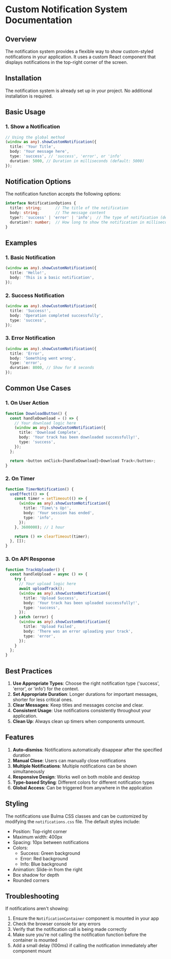 # Custom Notification System Documentation

## Overview
The notification system provides a flexible way to show custom-styled notifications in your application. It uses a custom React component that displays notifications in the top-right corner of the screen.

## Installation
The notification system is already set up in your project. No additional installation is required.

## Basic Usage

### 1. Show a Notification
```typescript
// Using the global method
(window as any).showCustomNotification({
  title: 'Your Title',
  body: 'Your message here',
  type: 'success', // 'success', 'error', or 'info'
  duration: 5000, // Duration in milliseconds (default: 5000)
});
```

## Notification Options

The notification function accepts the following options:

```typescript
interface NotificationOptions {
  title: string;      // The title of the notification
  body: string;       // The message content
  type?: 'success' | 'error' | 'info';  // The type of notification (default: 'info')
  duration?: number;  // How long to show the notification in milliseconds (default: 5000)
}
```

## Examples

### 1. Basic Notification
```typescript
(window as any).showCustomNotification({
  title: 'Hello!',
  body: 'This is a basic notification',
});
```

### 2. Success Notification
```typescript
(window as any).showCustomNotification({
  title: 'Success!',
  body: 'Operation completed successfully',
  type: 'success',
});
```

### 3. Error Notification
```typescript
(window as any).showCustomNotification({
  title: 'Error',
  body: 'Something went wrong',
  type: 'error',
  duration: 8000, // Show for 8 seconds
});
```

## Common Use Cases

### 1. On User Action
```typescript
function DownloadButton() {
  const handleDownload = () => {
    // Your download logic here
    (window as any).showCustomNotification({
      title: 'Download Complete',
      body: 'Your track has been downloaded successfully!',
      type: 'success',
    });
  };

  return <button onClick={handleDownload}>Download Track</button>;
}
```

### 2. On Timer
```typescript
function TimerNotification() {
  useEffect(() => {
    const timer = setTimeout(() => {
      (window as any).showCustomNotification({
        title: 'Time\'s Up!',
        body: 'Your session has ended',
        type: 'info',
      });
    }, 3600000); // 1 hour

    return () => clearTimeout(timer);
  }, []);
}
```

### 3. On API Response
```typescript
function TrackUploader() {
  const handleUpload = async () => {
    try {
      // Your upload logic here
      await uploadTrack();
      (window as any).showCustomNotification({
        title: 'Upload Success',
        body: 'Your track has been uploaded successfully!',
        type: 'success',
      });
    } catch (error) {
      (window as any).showCustomNotification({
        title: 'Upload Failed',
        body: 'There was an error uploading your track',
        type: 'error',
      });
    }
  };
}
```

## Best Practices

1. **Use Appropriate Types**: Choose the right notification type ('success', 'error', or 'info') for the context.
2. **Set Appropriate Duration**: Longer durations for important messages, shorter for less critical ones.
3. **Clear Messages**: Keep titles and messages concise and clear.
4. **Consistent Usage**: Use notifications consistently throughout your application.
5. **Clean Up**: Always clean up timers when components unmount.

## Features

1. **Auto-dismiss**: Notifications automatically disappear after the specified duration
2. **Manual Close**: Users can manually close notifications
3. **Multiple Notifications**: Multiple notifications can be shown simultaneously
4. **Responsive Design**: Works well on both mobile and desktop
5. **Type-based Styling**: Different colors for different notification types
6. **Global Access**: Can be triggered from anywhere in the application

## Styling

The notifications use Bulma CSS classes and can be customized by modifying the `notifications.css` file. The default styles include:

- Position: Top-right corner
- Maximum width: 400px
- Spacing: 10px between notifications
- Colors: 
  - Success: Green background
  - Error: Red background
  - Info: Blue background
- Animation: Slide-in from the right
- Box shadow for depth
- Rounded corners

## Troubleshooting

If notifications aren't showing:

1. Ensure the `NotificationContainer` component is mounted in your app
2. Check the browser console for any errors
3. Verify that the notification call is being made correctly
4. Make sure you're not calling the notification function before the container is mounted
5. Add a small delay (100ms) if calling the notification immediately after component mount 
